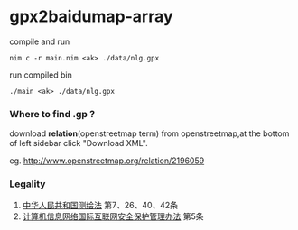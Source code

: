 # gpx2baidumap-array  

compile and run 

`nim c -r main.nim <ak> ./data/nlg.gpx `

run compiled bin

`./main <ak> ./data/nlg.gpx `

### Where to find .gp ?  
download **relation**(openstreetmap term) from openstreetmap,at the bottom of left sidebar click "Download XML".

eg. http://www.openstreetmap.org/relation/2196059

### Legality
1. [中华人民共和国测绘法](http://www.gov.cn/ziliao/flfg/2005-08/05/content_20947.htm) 第7、26、40、42条
2. [计算机信息网络国际互联网安全保护管理办法](http://www.gov.cn/gongbao/content/2011/content_1860856.htm) 第5条 